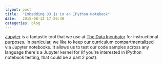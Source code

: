 ```yaml
---
layout: post
title:  "Embedding D3.js in an IPython Notebook"
date:   2015-08-12 17:20:40
categories: blog
---
```


[Jupyter](https://jupyter.org/) is a fantastic tool that we use at [The Data Incubator](http://www.thedataincubator.com/) for instructional purposes. 
In particular, we like to keep our curriculum compartmentalized via Jupyter notebooks. It allows us to test our code samples across any language there's a Jupyter kernel for (if you're interested in IPython notebook testing, that could be a part 2 post).
